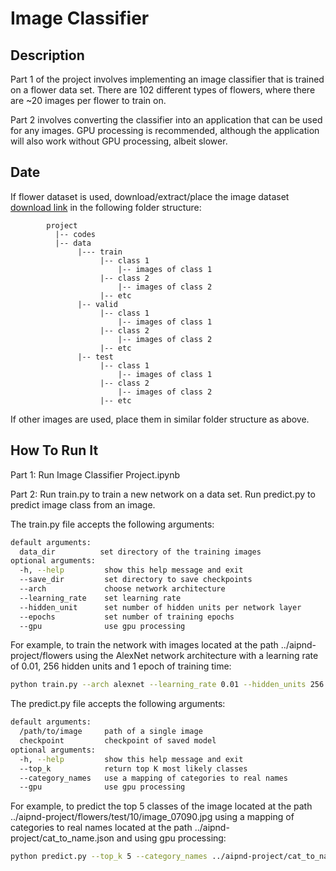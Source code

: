 # Image Classifier

## Description
Part 1 of the project involves implementing an image classifier that is trained on a flower data set. There are 102 different types of flowers, where there are ~20 images per flower to train on.

Part 2 involves converting the classifier into an application that can be used for any images. GPU processing is recommended, although the application will also work without GPU processing, albeit slower.

## Date
If flower dataset is used, download/extract/place the image dataset [download link](http://www.robots.ox.ac.uk/~vgg/data/flowers/102/index.html) in the following folder structure:

~~~~~~~
        project
          |-- codes
          |-- data
               |--- train
                    |-- class 1
                        |-- images of class 1
                    |-- class 2
                        |-- images of class 2
                    |-- etc
               |-- valid
                    |-- class 1
                        |-- images of class 1
                    |-- class 2
                        |-- images of class 2
                    |-- etc
               |-- test
                    |-- class 1
                        |-- images of class 1
                    |-- class 2
                        |-- images of class 2
                    |-- etc
~~~~~~~

If other images are used, place them in similar folder structure as above.

## How To Run It
Part 1: Run Image Classifier Project.ipynb

Part 2: Run train.py to train a new network on a data set. Run predict.py to predict image class from an image.

The train.py file accepts the following arguments:
```bash
default arguments:
  data_dir          set directory of the training images
optional arguments:
  -h, --help         show this help message and exit
  --save_dir         set directory to save checkpoints
  --arch             choose network architecture
  --learning_rate    set learning rate
  --hidden_unit      set number of hidden units per network layer
  --epochs           set number of training epochs
  --gpu              use gpu processing
```

For example, to train the network with images located at the path ../aipnd-project/flowers using the AlexNet network architecture with a learning rate of 0.01, 256 hidden units and 1 epoch of training time:

```bash
python train.py --arch alexnet --learning_rate 0.01 --hidden_units 256 --epochs 1 --gpu ../aipnd-project/flowers
```

The predict.py file accepts the following arguments:
```bash
default arguments:
  /path/to/image     path of a single image
  checkpoint         checkpoint of saved model
optional arguments:
  -h, --help         show this help message and exit
  --top_k            return top K most likely classes
  --category_names   use a mapping of categories to real names
  --gpu              use gpu processing
```

For example, to predict the top 5 classes of the image located at the path ../aipnd-project/flowers/test/10/image_07090.jpg using a mapping of categories to real names located at the path ../aipnd-project/cat_to_name.json and using gpu processing:

```bash
python predict.py --top_k 5 --category_names ../aipnd-project/cat_to_name.json --gpu ../aipnd-project/flowers/test/10/image_07090.jpg checkpoint.pth
```
